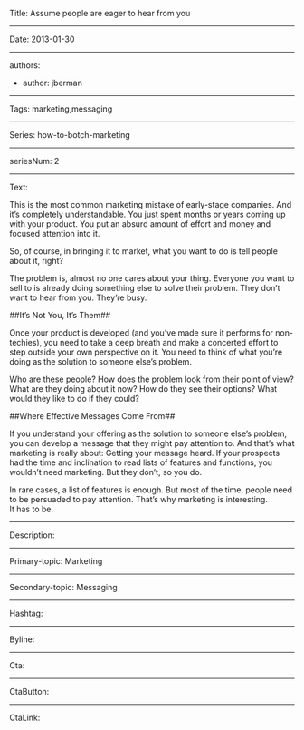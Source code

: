 Title: Assume people are eager to hear from you

----

Date: 2013-01-30

----

authors: 

-
  author:  jberman

----

Tags: marketing,messaging

----

Series: how-to-botch-marketing

----

seriesNum: 2

----

Text:

This is the most common marketing mistake of early-stage companies. And it’s completely understandable. You just spent months or years coming up with your product. You put an absurd amount of effort and money and focused attention into it.

So, of course, in bringing it to market, what you want to do is tell people about it, right?

The problem is, almost no one cares about your thing. Everyone you want to sell to is already doing something else to solve their problem. They don’t want to hear from you. They’re busy.

##It’s Not You, It’s Them##

Once your product is developed (and you’ve made sure it performs for non-techies), you need to take a deep breath and make a concerted effort to step outside your own perspective on it. You need to think of what you’re doing as the solution to someone else’s problem.

Who are these people? How does the problem look from their point of view? What are they doing about it now? How do they see their options? What would they like to do if they could?

##Where Effective Messages Come From##

If you understand your offering as the solution to someone else’s problem, you can develop a message that they might pay attention to. And that’s what marketing is really about: Getting your message heard. If your prospects had the time and inclination to read lists of features and functions, you wouldn’t need marketing. But they don’t, so you do.

In rare cases, a list of features is enough. But most of the time, people need to be persuaded to pay attention. That’s why marketing is interesting. It has to be.

----

Description:

----

Primary-topic: Marketing

----

Secondary-topic: Messaging

----

Hashtag:

----

Byline:

----

Cta:

----

CtaButton:

----

CtaLink:
